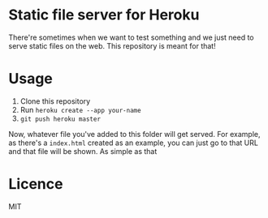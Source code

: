 # Static file server for Heroku

There're sometimes when we want to test something and we just need to serve static files on the web. This repository is meant for that!

# Usage

1. Clone this repository
2. Run `heroku create --app your-name`
3. `git push heroku master`

Now, whatever file you've added to this folder will get served. For example, as there's a `index.html` created as an example, you can just go to that URL and that file will be shown. As simple as that

# Licence

MIT
